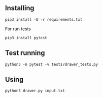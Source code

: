 ## Installing

    pip3 install -U -r requirements.txt

For run tests

    pip3 install pytest

## Test running

    python3 -m pytest -v tests/drawer_tests.py

## Using

    python3 drawer.py input.txt